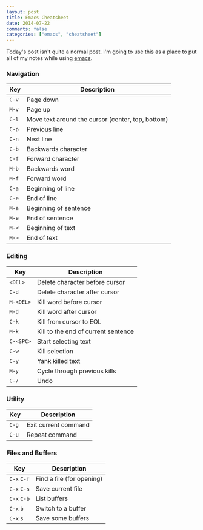 ```yaml
---
layout: post
title: Emacs Cheatsheet
date: 2014-07-22
comments: false
categories: ["emacs", "cheatsheet"]
---
```


Today's post isn't quite a normal post. I'm going to use this as a place to put all of my notes while using [emacs](http://www.gnu.org/software/emacs/).

### Navigation

| Key      | Description			|
|----------|------------------------------------|
| `C-v`    | Page down				|
| `M-v`    | Page up				|
| `C-l`    | Move text around the cursor (center, top, bottom) |
| `C-p`	   | Previous line    	  	 	  |
| `C-n`	   | Next line				  |
| `C-b`	   | Backwards character		  |
| `C-f`	   | Forward character			  |
| `M-b`	   | Backwards word			  |
| `M-f`	   | Forward word			  |
| `C-a`	   | Beginning of line			  |
| `C-e`	   | End of line  			  |
| `M-a`	   | Beginning of sentence		  |
| `M-e`	   | End of sentence			  |
| `M-<`	   | Beginning of text			  |
| `M->`	   | End of text  			  |

### Editing

| Key      | Description			|
|----------|------------------------------------|
| `<DEL>`  | Delete character before cursor	|
| `C-d`	   | Delete character after cursor	|
| `M-<DEL>` | Kill word before cursor		|
| `M-d`	   | Kill word after cursor		|
| `C-k`	   | Kill from cursor to EOL		|
| `M-k`	   | Kill to the end of current sentence |
| `C-<SPC>` | Start selecting text		 |
| `C-w`	   | Kill selection   			 |
| `C-y`	   | Yank killed text			 |
| `M-y`	   | Cycle through previous kills	 |
| `C-/`	   | Undo  	   	    		 |


### Utility

| Key      | Description			|
|----------|------------------------------------|
| `C-g`	   | Exit current command		|
| `C-u`	   | Repeat command			|

### Files and Buffers

| Key		| Description					|
|---------------|-----------------------------------------------|
| `C-x` `C-f`   | Find a file (for opening)			|
| `C-x` `C-s`	| Save current file				|
| `C-x` `C-b`	| List buffers 					|
| `C-x` `b`	| Switch to a buffer				|
| `C-x` `s`	| Save some buffers				|

